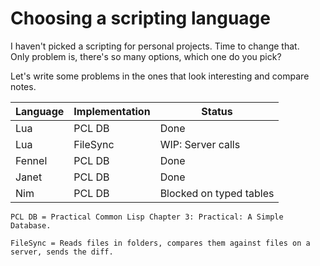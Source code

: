# Choosing a scripting language

I haven't picked a scripting for personal projects. Time to change that.  
Only problem is, there's so many options, which one do you pick?

Let's write some problems in the ones that look interesting and compare notes.

| Language | Implementation | Status                  |
| -------- | -------------- | ----------------------- |
| Lua      | PCL DB         | Done                    |
| Lua      | FileSync       | WIP: Server calls       |
| Fennel   | PCL DB         | Done                    |
| Janet    | PCL DB         | Done                    |
| Nim      | PCL DB         | Blocked on typed tables |

```
PCL DB = Practical Common Lisp Chapter 3: Practical: A Simple Database.

FileSync = Reads files in folders, compares them against files on a server, sends the diff.
```
